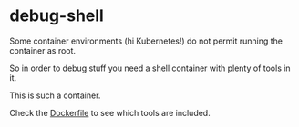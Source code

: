 # debug-shell

Some container environments (hi Kubernetes!) do not
permit running the container as root.

So in order to debug stuff you need a shell container
with plenty of tools in it.

This is such a container.

Check the [Dockerfile](Dockerfile) to see which tools are
included.
